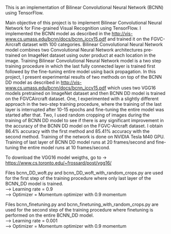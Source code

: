 This is an implementation of Bilinear
Convolutional Neural Network (BCNN) using TensorFlow.

Main objective of this project is to implement Bilinear
Convolutional Neural Network for Fine-grained Visual Recognition using
TensorFlow. I implemented the BCNN model as
described in the http://vis-www.cs.umass.edu/bcnn/docs/bcnn_iccv15.pdf
 and trained it on the FGVC-Aircraft
dataset with 100 categories. Bilinear
Convolutional Neural Network model combines
two Convolutional Neural Network architectures pre-trained on ImageNet dataset
using outer product at each location in the image. Training
Bilinear Convolutional Neural Network  model is a two step training procedure in which
the last fully connected layer is trained first followed by
the fine-tuning entire model using back propagation. In
this project, I present experimental results of two methods
on top of the BCNN DD model as described in http://vis-www.cs.umass.edu/bcnn/docs/bcnn_iccv15.pdf
which uses two VGG16 models pretrained on ImageNet
dataset and then BCNN DD model is trained on the FGVCAircraft
dataset. One, I experimented with a slightly different
approach in the two-step training procedure, where
the training of the last layer is interrupted after 10-15
epochs and fine-tuning the entire model was started after
that. Two, I used random cropping of images during the
training of BCNN DD model to see if there is any significant
improvement in the accuracy of the BCNN DD model
on the FGVC-Aircraft dataset. I obtain 86.4% accuracy
with the first method and 85.41% accuracy with the second
method. Training of the network is done on NVIDIA Tesla
M40 GPU. Training of last layer of BCNN DD model runs
at 20 frames/second and fine-tuning the entire model runs
at 10 frames/second.


To download the VGG16 model weigths, go to -> https://www.cs.toronto.edu/~frossard/post/vgg16/


Files bcnn_DD_woft.py and bcnn_DD_woft_with_random_crops.py are used 
for the first step of the training procedure where only last layer of the BCNN_DD model is trained.</br>
--> Learning rate = 0.9</br>
--> Optimizer = Momentum optimizer with 0.9 momentum</br>

Files bcnn_finetuning.py and bcnn_finetuning_with_random_crops.py are used 
for the second step of the training procedure where finetuning is performed on the
entire BCNN_DD model.</br>
--> Learning rate = 0.001</br>
--> Optimizer = Momentum optimizer with 0.9 momentum</br>

